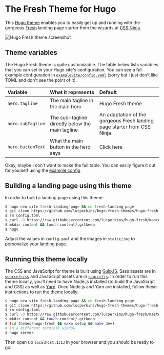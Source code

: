 # The Fresh Theme for Hugo

This [Hugo theme](https://themes.gohugo.io/) enables you to easily get up and running with the gorgeous [Fresh](https://cssninja.io/themes/fresh) landing page starter from the wizards at [CSS Ninja](https://cssninja.io/).

![Hugo Fresh theme screenshot](https://raw.githubusercontent.com/lucperkins/hugo-fresh/master/images/screenshot.png)

## Theme variables

The Hugo Fresh theme is quite customizable. The table below lists variables that you can set in your Hugo site's configuration. You can see a full example configuration in [`exampleSite/config.yaml`](exampleSite/config.yaml) (sorry but I just don't like TOML and don't see the point of it).

Variable | What it represents | Default
:--------|:-------------------|:-------
`hero.tagline` | The main tagline in the main hero | Hugo Fresh theme
`hero.subTagline` | The sub-tagline directly below the main tagline | An adaptation of the gorgeous Fresh landing page starter from CSS Ninja
`hero.buttonText` | What the main button in the hero says | Click here

Okay, maybe I don't want to make the full table. You can easily figure it out for yourself using the [example config](exampleSite/config.yaml).

## Building a landing page using this theme

In order to build a landing page using this theme:

```bash
$ hugo new site fresh-landing-page && cd fresh-landing-page
$ git clone https://github.com/lucperkins/hugo-fresh themes/hugo-fresh
$ rm config.toml
$ curl -O https://raw.githubusercontent.com/lucperkins/hugo-fresh/master/exampleSite/config.yaml
$ mkdir content && touch content/.gitkeep
$ hugo
```

Adjust the values in `config.yaml` and the images in `static/img` to personalize your landing page.

## Running this theme locally

The CSS and JavaScript for theme is built using [GulpJS](https://gulpjs.com). Sass assets are in [`source/scss`](source/scss) and JavaScript assets are in [`source/js`](source/js). In order to run this theme locally, you'll need to have Node.js installed (to build the JavaScript and CSS) as well as [Yarn](https://yarnpkg.com/en/). Once Node.js and Yarn are installed, follow these instructions to run the theme locally:

```bash
$ hugo new site fresh-landing-page && cd fresh-landing-page
$ git clone https://github.com/lucperkins/hugo-fresh themes/hugo-fresh
$ rm config.toml
$ curl -O https://raw.githubusercontent.com/lucperkins/hugo-fresh/master/exampleSite/config.yaml
$ mkdir content && touch content/.gitkeep
$ (cd themes/hugo-fresh && make setup && make dev)
# In a different terminal window
$ hugo server
```

Then open up `localhost:1313` in your browser and you should be ready to go!
